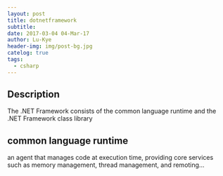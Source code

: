 ```yaml
---
layout: post
title: dotnetframework
subtitle: 
date: 2017-03-04 04-Mar-17
author: Lu-Kye
header-img: img/post-bg.jpg
catelog: true
tags: 
  - csharp
---
```

## Description 
The .NET Framework consists of the common language runtime and the .NET Framework class library

## common language runtime
an agent that manages code at execution time, providing core services such as memory management, thread management, and remoting...
